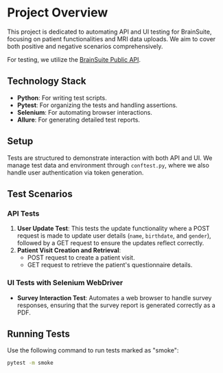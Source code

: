 # Project Overview
This project is dedicated to automating API and UI testing for BrainSuite, focusing on patient functionalities and MRI data uploads. We aim to cover both positive and negative scenarios comprehensively.

For testing, we utilize the [BrainSuite Public API](#).

## Technology Stack
- **Python**: For writing test scripts.
- **Pytest**: For organizing the tests and handling assertions.
- **Selenium**: For automating browser interactions.
- **Allure**: For generating detailed test reports.

## Setup
Tests are structured to demonstrate interaction with both API and UI. We manage test data and environment through `conftest.py`, where we also handle user authentication via token generation.

## Test Scenarios

### API Tests
1. **User Update Test**: This tests the update functionality where a POST request is made to update user details (`name`, `birthdate`, and `gender`), followed by a GET request to ensure the updates reflect correctly.
2. **Patient Visit Creation and Retrieval**:
   - POST request to create a patient visit.
   - GET request to retrieve the patient's questionnaire details.

### UI Tests with Selenium WebDriver
- **Survey Interaction Test**: Automates a web browser to handle survey responses, ensuring that the survey report is generated correctly as a PDF.

## Running Tests
Use the following command to run tests marked as "smoke":
```bash
pytest -m smoke
